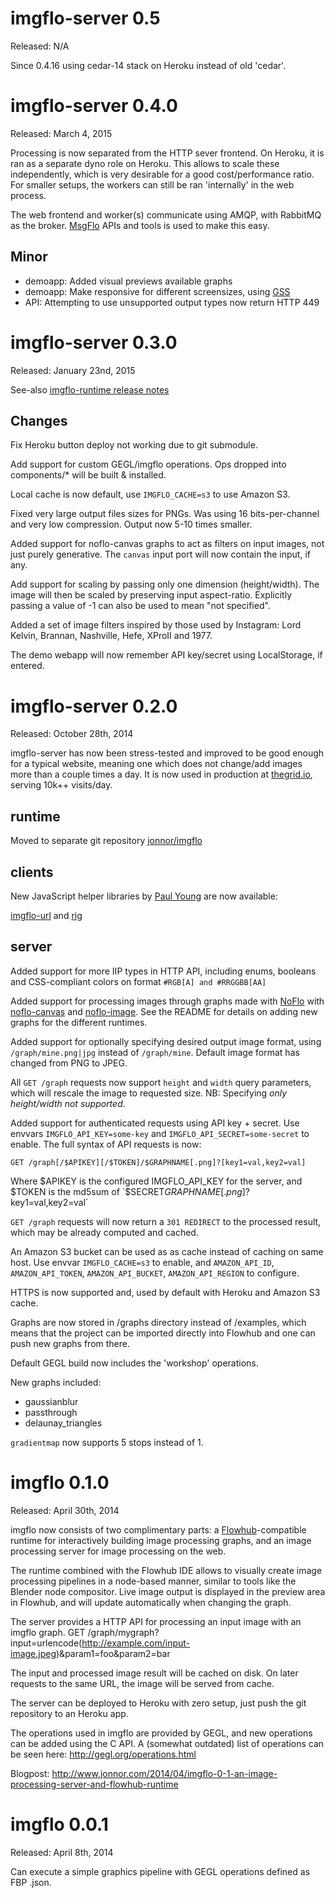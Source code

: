 imgflo-server 0.5
====================
Released: N/A

Since 0.4.16 using cedar-14 stack on Heroku instead of old 'cedar'.


imgflo-server 0.4.0
====================
Released: March 4, 2015

Processing is now separated from the HTTP sever frontend.
On Heroku, it is ran as a separate dyno role on Heroku.
This allows to scale these independently, which is very desirable
for a good cost/performance ratio. For smaller setups, the workers
can still be ran 'internally' in the web process.

The web frontend and worker(s) communicate using AMQP, with RabbitMQ as the broker.
[MsgFlo](http://msgflo.org) APIs and tools is used to make this easy.

Minor
--------

* demoapp: Added visual previews available graphs
* demoapp: Make responsive for different screensizes,
using [GSS](http://gridstylesheets.org)
* API: Attempting to use unsupported output types now return HTTP 449


imgflo-server 0.3.0
==================
Released: January 23nd, 2015

See-also [imgflo-runtime release notes](https://github.com/jonnor/imgflo)

Changes
--------

Fix Heroku button deploy not working due to git submodule.

Add support for custom GEGL/imgflo operations.
Ops dropped into components/* will be built & installed.

Local cache is now default, use `IMGFLO_CACHE=s3` to use Amazon S3.

Fixed very large output files sizes for PNGs.
Was using 16 bits-per-channel and very low compression. Output now 5-10 times smaller.

Added support for noflo-canvas graphs to act as filters on input images,
not just purely generative. The `canvas` input port will now contain the
input, if any.

Add support for scaling by passing only one dimension (height/width).
The image will then be scaled by preserving input aspect-ratio.
Explicitly passing a value of -1 can also be used to mean "not specified".

Added a set of image filters inspired by those used by Instagram:
Lord Kelvin, Brannan, Nashville, Hefe, XProII and 1977.

The demo webapp will now remember API key/secret using LocalStorage, if entered.

imgflo-server 0.2.0
==================
Released: October 28th, 2014

imgflo-server has now been stress-tested and improved to be good enough for a typical website,
meaning one which does not change/add images more than a couple times a day.
It is now used in production at [thegrid.io](http://thegrid.io), serving 10k++ visits/day.

runtime
--------
Moved to separate git repository [jonnor/imgflo](https://github.com/jonnor/imgflo)

clients
-------
New JavaScript helper libraries by [Paul Young](https://github.com/paulyoung) are now available:

[imgflo-url](https://www.npmjs.org/package/imgflo-url) and [rig](https://www.npmjs.org/package/rig-up)

server
-------

Added support for more IIP types in HTTP API,
including enums, booleans and CSS-compliant colors on format `#RGB[A] and #RRGGBB[AA]`

Added support for processing images through graphs made with [NoFlo](http://noflojs.org)
with [noflo-canvas](http://github.com/noflo/noflo-canvas) and [noflo-image](http://github.com/noflo/noflo-image).
See the README for details on adding new graphs for the different runtimes.

Added support for optionally specifying desired output image format,
using `/graph/mine.png|jpg` instead of `/graph/mine`.
Default image format has changed from PNG to JPEG.

All `GET /graph` requests now support `height` and `width` query parameters,
which will rescale the image to requested size.
NB: Specifying *only height/width not supported*.

Added support for authenticated requests using API key + secret.
Use envvars `IMGFLO_API_KEY=some-key` and `IMGFLO_API_SECRET=some-secret` to enable.
The full syntax of API requests is now:

    GET /graph[/$APIKEY][/$TOKEN]/$GRAPHNAME[.png]?[key1=val,key2=val]

Where $APIKEY is the configured IMGFLO_API_KEY for the server, and
$TOKEN is the md5sum of `$SECRET$GRAPHNAME[.png]?$key1=val,key2=val`

`GET /graph` requests will now return a `301 REDIRECT` to the processed result,
which may be already computed and cached.

An Amazon S3 bucket can be used as as cache instead of caching on same host.
Use envvar `IMGFLO_CACHE=s3` to enable, and
`AMAZON_API_ID`, `AMAZON_API_TOKEN`, `AMAZON_API_BUCKET`, `AMAZON_API_REGION` to configure.

HTTPS is now supported and, used by default with Heroku and Amazon S3 cache.

Graphs are now stored in /graphs directory instead of /examples, which means that
the project can be imported directly into Flowhub and one can push new graphs from there.

Default GEGL build now includes the 'workshop' operations.

New graphs included:

* gaussianblur
* passthrough
* delaunay_triangles

`gradientmap` now supports 5 stops instead of 1.


imgflo 0.1.0
=============
Released: April 30th, 2014

imgflo now consists of two complimentary parts:
a [Flowhub](http://flowhub.io)-compatible runtime for interactively building image processing graphs,
and an image processing server for image processing on the web.

The runtime combined with the Flowhub IDE allows to visually create image
processing pipelines in a node-based manner, similar to tools like the Blender node compositor.
Live image output is displayed in the preview area in Flowhub, and will
update automatically when changing the graph.

The server provides a HTTP API for processing an input image with an imgflo graph.
    GET /graph/mygraph?input=urlencode(http://example.com/input-image.jpeg)&param1=foo&param2=bar

The input and processed image result will be cached on disk.
On later requests to the same URL, the image will be served from cache.

The server can be deployed to Heroku with zero setup, just push the git repository to an Heroku app.

The operations used in imgflo are provided by GEGL, and new operations can be added using the C API.
A (somewhat outdated) list of operations can be seen here: http://gegl.org/operations.html

Blogpost: http://www.jonnor.com/2014/04/imgflo-0-1-an-image-processing-server-and-flowhub-runtime

imgflo 0.0.1
=============
Released: April 8th, 2014

Can execute a simple graphics pipeline with GEGL operations defined as FBP .json.
